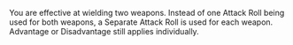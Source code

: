You are effective at wielding two weapons. Instead of one Attack Roll being used for both weapons, a Separate Attack Roll is used for each weapon. Advantage or Disadvantage still applies individually.